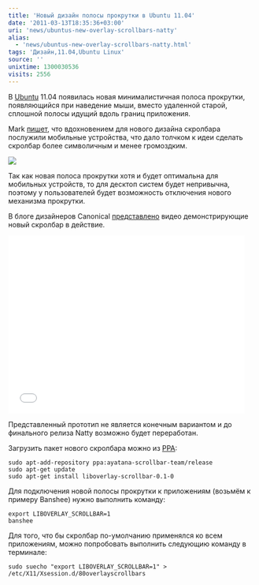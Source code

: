 ```yaml
---
title: 'Новый дизайн полосы прокрутки в Ubuntu 11.04'
date: '2011-03-13T18:35:36+03:00'
uri: 'news/ubuntus-new-overlay-scrollbars-natty'
alias: 
  - 'news/ubuntus-new-overlay-scrollbars-natty.html'
tags: 'Дизайн,11.04,Ubuntu Linux'
source: ''
unixtime: 1300030536
visits: 2556
---
```

В [Ubuntu](ubuntu/) 11.04 появилась новая минималистичная полоса прокрутки, появляющийся при наведение мыши, вместо удаленной старой, сплошной полосы идущий вдоль границ приложения.

Mark [пишет](http://www.markshuttleworth.com/archives/615), что вдохновением для нового дизайна скролбара послужили мобильные устройства, что дало толчком к идеи сделать скролбар более символичным и менее громоздким.

![](img/2011/03/13/18-00/banshe-scrollbar.jpg)

Так как новая полоса прокрутки хотя и будет оптимальна для мобильных устройств, то для десктоп систем будет непривычна, поэтому у пользователей будет возможность отключения нового механизма прокрутки.

В блоге дизайнеров Canonical [представлено](http://design.canonical.com/2011/03/introducing-overlay-scrollbars-in-unity/) видео демонстрирующие новый скролбар в действие.

<iframe src="//player.vimeo.com/video/20523493" width="480" height="360" frameborder="0"></iframe>

Представленный прототип не является конечным вариантом и до финального релиза Natty возможно будет переработан.

Загрузить пакет нового скролбара можно из [PPA](https://launchpad.net/~ayatana-scrollbar-team/+archive/release):

```
sudo apt-add-repository ppa:ayatana-scrollbar-team/release
sudo apt-get update
sudo apt-get install liboverlay-scrollbar-0.1-0
```

Для подключения новой полосы прокрутки к приложениям (возьмём к примеру Banshee) нужно выполнить команду:

```
export LIBOVERLAY_SCROLLBAR=1
banshee
```

Для того, что бы скролбар по-умолчанию применялся ко всем приложениям, можно попробовать выполнить следующию команду в терминале:

```
sudo suecho "export LIBOVERLAY_SCROLLBAR=1" > /etc/X11/Xsession.d/80overlayscrollbars
```
